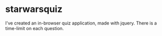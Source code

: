 # starwarsquiz

I've created an in-browser quiz application, made with jquery. There is a time-limit on each question.